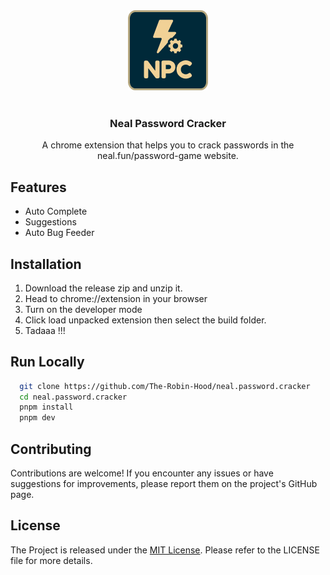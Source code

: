 <div align="center">
<img src="./public/assets/128x128.png"></img>
<br/><br/>

<h3> Neal Password Cracker </h3>
A chrome extension that helps you to crack passwords in the neal.fun/password-game website.
</div>


## Features
- Auto Complete
- Suggestions
- Auto Bug Feeder

## Installation
1. Download the release zip and unzip it.
2. Head to chrome://extension in your browser
3. Turn on the developer mode
4. Click load unpacked extension then select the build folder.
5. Tadaaa !!!

## Run Locally

```bash
  git clone https://github.com/The-Robin-Hood/neal.password.cracker
  cd neal.password.cracker
  pnpm install
  pnpm dev
```

## Contributing

Contributions are welcome! If you encounter any issues or have suggestions for improvements, please report them on the project's GitHub page.

## License

The Project is released under the [MIT License](https://opensource.org/licenses/MIT). Please refer to the LICENSE file for more details.